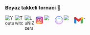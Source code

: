 ### Beyaz takkeli tornaci 👋
<a href="https://youtube.com/candeger">
<img align="left" alt="Youtube" height="32" width="32" src="https://raw.githubusercontent.com/peterthehan/peterthehan/master/assets/youtube.svg">
</a> 
<a href="https://twitch.tv/lunizz">
<img align="left" alt="Twitch" height="32" width="32" src="https://raw.githubusercontent.com/peterthehan/peterthehan/master/assets/twitch.svg">
</a> <a href="https://discord.gg/HfzmfHX">
<img align="left" alt="LuNiZzers" width="32" src="https://raw.githubusercontent.com/peterthehan/peterthehan/master/assets/discord.svg" />
</a> <a href="https://instagram.com/candeger">
<img align="left" alt="instagram" height="32" width="32" src="instagram.svg">
</a> <a href="https://twitter.com/CanDeger">
<img align="left" width="32" src="https://raw.githubusercontent.com/peterthehan/peterthehan/master/assets/twitter.svg" />
</a> <a href="https://github.com/lunizz">
<img align="left" alt="github" height="32" width="32" src="github.svg">
</a> <a href="https://www.linkedin.com/in/CanDeger/">
<img align="left" width="32" src="https://raw.githubusercontent.com/peterthehan/peterthehan/master/assets/linkedin.svg" />
</a> <mailto="lunizz@pm.me">
- <img align="left" alt="mail me" height="32" width="32" src="gmail.svg">
</a>

<!--
**LuNiZz/lunizz** is a ✨ _special_ ✨ repository because its `README.md` (this file) appears on your GitHub profile.

Here are some ideas to get you started:

- 🔭 I’m currently working on ...
- 🌱 I’m currently learning ...
- 👯 I’m looking to collaborate on ...
- 🤔 I’m looking for help with ...
- 💬 Ask me about ...
- 📫 How to reach me: ...
- 😄 Pronouns: ...
- ⚡ Fun fact: ...
-->
